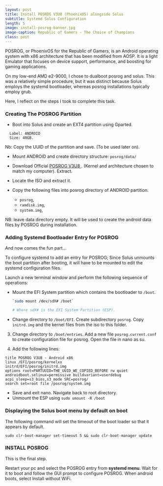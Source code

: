 ```yaml
---
layout: post
title: Install POSROG V3U8 (PhoenixOS) alongside Solus
subtitle: Systemd Solus Configuration
length: 5
image: install-posrog-banner.jpg
image-caption: Republic of Gamers - The Choice of Champions
class: post
---
```


POSROG, or PhoenixOS for the Republic of Gamers, is an Android operating system with x86 architecture that has been modified from AOSP. It is a light Emulator that focuses on device support, performance, and boosting for gaming applications.

On my low-end AMD e2-9000, I chose to dualboot posrog and solus. This was a relatively simple procedure, but it was distinct because Solus employs the systemd bootloader, whereas posrog installations typically employ grub.

Here, I reflect on the steps I took to complete this task.

### Creating The POSROG Partition

- Boot into Solus and create an EXT4 partition using Gparted.

```
  Label: ANDROID
  Size: 40GB.
```

Nb: Copy the UUID of the partition and save. (To be used later on).

- Mount ANDROID and create directory structure:
  `posrog/data/`

- Download Official [POSROG V3U8 ](https://posrog.com.id/download). (Kernel and architecture chosen to match my computer). Extract.

- Locate the ISO and extract it.

- Copy the following files into posrog directory of ANDROID partition.

  - `posrog`,
  - `ramdisk.img`,
  - `system.img`,

NB: leave data directory empty. It will be used to create the android data files by POSROG during installation.

### Adding Systemd Bootloader Entry for POSROG

And now comes the fun part...

To configure systemd to add an entry for POSROG; Since Solus unmounts the boot partition after booting, it will have to be mounted to edit the systemd configuration files.

Launch a new terminal window and perform the following sequence of operations:

- Mount the EFI System partition which contains the bootloader to `/boot`.

  ```bash
  `sudo mount /dev/sdX# /boot`

  # Where sdX# is the EFI System Partition (ESP).
  ```

- Change directory to `/boot/EFI`. Create subdirectory `posrog`. Copy `initrd.img` and the kernel files from the iso to this folder.

3. Change directory to `/boot/entries`. Add a new file `posrog.current.conf` to create configuration file for posrog. Open the file in nano as su.

4. Add the following lines:

```
title POSROG V3U8 - Android x86
linux /EFI/posrog/kernelxx
initrd/EFI/posrog/initrd.img
options root=PARTUUID=THE_UUID_WE_COPIED_BEFORE rw quiet androidboot.selinux=permissive buildvariant=userdebug acpi_sleep=s3_bios,s3_mode SRC=posrog/
search set=root file /posrog/system.img
```

- Save and exit nano. Navigate back to root directory.
- Unmount the ESP using `sudo umount -R /boot`

### Displaying the Solus boot menu by default on boot

The following command will set the timeout of the boot loader so that it appears by default.

`sudo clr-boot-manager set-timeout 5 && sudo clr-boot-manager update`

### INSTALL POSROG

This is the final step.

Restart your pc and select the POSROG entry from **systemd menu**. Wait for it to boot and follow the GUI prompt to configure POSROG.
When android boots, select Install without WiFi.
